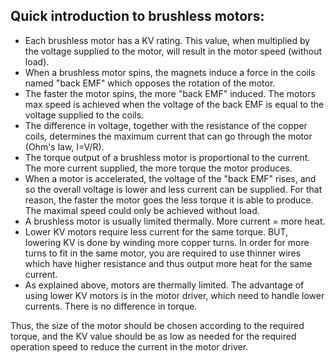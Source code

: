 ## Quick introduction to brushless motors:
- Each brushless motor has a KV rating. This value, when multiplied by the voltage supplied to the motor, will result in the motor speed (without load).
- When a brushless motor spins, the magnets induce a force in the coils named "back EMF" which opposes the rotation of the motor.
- The faster the motor spins, the more "back EMF" induced. The motors max speed is achieved when the voltage of the back EMF is equal to the voltage supplied to the coils.
- The difference in voltage, together with the resistance of the copper coils, determines the maximum current that can go through the motor (Ohm's law, I=V/R).
- The torque output of a brushless motor is proportional to the current. The more current supplied, the more torque the motor produces.
- When a motor is accelerated, the voltage of the "back EMF" rises, and so the overall voltage is lower and less current can be supplied. For that reason, the faster the motor goes the less torque it is able to produce. The maximal speed could only be achieved without load.
- A brushless motor is usually limited thermally. More current = more heat. 
- Lower KV motors require less current for the same torque. BUT, lowering KV is done by winding more copper turns. In order for more turns to fit in the same motor, you are required to use thinner wires which have higher resistance and thus output more heat for the same current.
- As explained above, motors are thermally limited. The advantage of using lower KV motors is in the motor driver, which need to handle lower currents. There is no difference in torque.

Thus, the size of the motor should be chosen according to the required torque, and the KV value should be as low as needed for the required operation speed to reduce the current in the motor driver.
